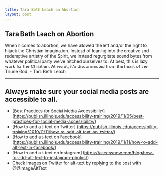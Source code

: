 ```yaml
---
title: Tara Beth Leach on Abortion
layout: post
---
```


## Tara Beth Leach on Abortion

When it comes to abortion, we have allowed the left and/or the right to hijack the Christian imagination. Instead of leaning into the creative and redemptive artistry of the Spirit, we instead regurgitate sound bytes from whatever political party we've hitched ourselves to. At best, this is lazy work for the Christian. At worst, it's disconnected from the heart of the Triune God. - Tara Beth Leach

------
## Always make sure your social media posts are accessible to all.
* [Best Practices for Social Media Accessibility] (https://publish.illinois.edu/accessibility-training/2019/11/05/best-practices-for-social-media-accessibility/)
* [How to add alt-text on Twitter] (https://publish.illinois.edu/accessibility-training/2019/11/11/how-to-add-alt-text-on-twitter/)
* [How to add alt-text on Facebook] (https://publish.illinois.edu/accessibility-training/2019/11/11/how-to-add-alt-text-in-facebook/)
* [How to add alt-text on Instagram] (https://accessnow.com/blog/how-to-add-alt-text-to-instagram-photos/)
* Check images on Twitter for alt-text by replying to the post with @@ImageAltText 
